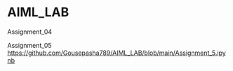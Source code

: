# AIML_LAB
Assignment_04


Assignment_05
https://github.com/Gousepasha789/AIML_LAB/blob/main/Assignment_5.ipynb

